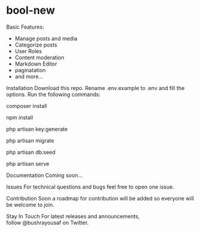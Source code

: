 # bool-new
Basic Features:
* Manage posts and media
* Categorize posts
* User Roles
* Content moderation
* Markdown Editor
* paginatation
* and more...

Installation
Download this repo.
Rename .env.example to .env and fill the options.
Run the following commands:

composer install

npm install

php artisan key:generate

php artisan migrate

php artisan db:seed

php artisan serve


Documentation
Coming soon...

Issues
For technical questions and bugs feel free to open one issue.

Contribution
Soon a roadmap for contribution will be added so everyone will be welcome to join.

Stay In Touch
For latest releases and announcements, follow @bushrayousaf on Twitter.
